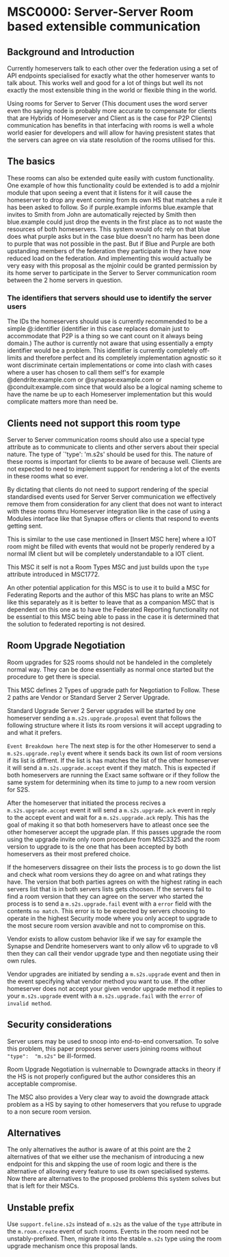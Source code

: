 # MSC0000: Server-Server Room based extensible communication

## Background and Introduction

Currently homeservers talk to each other over the federation using a set of API endpoints specialised
for exactly what the other homeserver wants to talk about. This works well and good for a lot of things
but well its not exactly the most extensible thing in the world or flexible thing in the world. 

Using rooms for Server to Server (This document uses the word server even tho saying node is probably
more accurate to compensate for clients that are Hybrids of Homeserver and Client as is the case for P2P Clients)
communication has benefits in that interfacing with rooms is well a whole world easier for developers
and will allow for having presistent states that the servers can agree on via state resolution
of the rooms utilised for this.

## The basics

These rooms can also be extended quite easily with custom functionality. One example of how this functionality
could be extended is to add a mjolnir module that upon seeing a event that it listens for it will cause
the homeserver to drop any event coming from its own HS that matches a rule it has been asked to follow.
So if purple.example informs blue.example that invites to Smith from John are automatically rejected
by Smith then blue.example could just drop the events in the first place as to not waste the resources
of both homeservers. This system would ofc rely on that blue does what purple asks but in the case blue
doesn't no harm has been done to purple that was not possible in the past. But if Blue and Purple are
both upstanding members of the federation they participate in they have now reduced load on the federation.
And implementing this would actually be very easy with this proposal as the mjolnir could be
granted permission by its home server to participate in the Server to Server communication room
between the 2 home servers in question. 

### The identifiers that servers should use to identify the server users

The IDs the homeservers should use is currently recommended to be a simple @:identifier
(identifier in this case replaces domain just to accommodate that P2P is a thing so we cant count on
it always being domain.) The author is currently not aware that using essentially a empty identifier
would be a problem. This identifier is currently completely off-limits and therefore perfect
and its completely implementation agnostic so it wont discriminate certain implementations or come into clash
with cases where a user has chosen to call them self's for example @dendrite:example.com or @synapse:example.com
or @conduit:example.com since that would also be a logical naming scheme to have the name be up to
each Homeserver implementation but this would complicate matters more than need be. 

## Clients need not support this room type

Server to Server communication rooms should also use a special type attribute as to communicate to clients
and other servers about their special nature. The type of `'type': 'm.s2s' should be used for this.
The nature of these rooms is important for clients to be aware of because well. Clients are not expected
to need to implement support for rendering a lot of the events in these rooms what so ever. 

By dictating that clients do not need to support rendering of the special standardised events used
for Server Server communication we effectively remove them from consideration for any client
that does not want to interact with these rooms thru Homeserver integration like in the case of
using a Modules interface like that Synapse offers or clients that respond to events getting sent. 

This is similar to the use case mentioned in [Insert MSC here] where a IOT room might be filled with
events that would not be properly rendered by a normal IM client but will be completely understandable
to a IOT client.

This MSC it self is not a Room Types MSC and just builds upon the `type` attribute introduced in MSC1772.

An other potential application for this MSC is to use it to build a MSC for Federating Reports and the author
of this MSC has plans to write an MSC like this separately as it is better to leave that as a companion MSC
that is dependent on this one as to have the Federated Reporting functionality not be essential to this MSC
being able to pass in the case it is determined that the solution to federated reporting is not desired.

## Room Upgrade Negotiation

Room upgrades for S2S rooms should not be handeled in the completely normal way. They can be done
essentially as normal once started but the procedure to get there is special.

This MSC defines 2 Types of upgrade path for Negotiation to Follow. These 2 paths are Vendor
or Standard Server 2 Server Upgrade. 

Standard Upgrade Server 2 Server upgrades will be started by one homeserver sending
a `m.s2s.upgrade.proposal` event that follows the following structure where it lists
its room versions it will accept upgrading to and what it prefers.

`Event Breakdown here`
The next step is for the other Homeserver to send a `m.s2s.upgrade.reply` event where it sends back
its own list of room versions if its list is diffrent. If the list is has matches the list of
the other homeserver it will send a `m.s2s.upgrade.accept` event if they match. This is expected
if both homeservers are running the Exact same software or if they follow the same system for
determining when its time to jump to a new room version for S2S.

After the homeserver that initiated the process recives a `m.s2s.upgrade.accept` event it will send
a `m.s2s.upgrade.ack` event in reply to the accept event and wait for a `m.s2s.upgrade.ack` reply.
This has the goal of making it so that both homeservers have to atleast once see the other homeserver
accept the upgrade plan. If this passes upgrade the room using the upgrade invite only room procedure
from MSC3325 and the room version to upgrade to is the one that has been accepted by both homeservers
as their most prefered choice. 

If the homeservers dissagree on their lists the process is to go down the list and check
what room versions they do agree on and what ratings they have. The version that both parties agrees
on with the highest rating in each servers list that is in both servers lists gets choosen.
If the servers fail to find a room version that they can agree on the server who started the process
is to send a `m.s2s.upgrade.fail` event with a `error` field with the contents `no match`. This error
is to be expected by servers choosing to operate in the highest Security mode where you only accept
to upgrade to the most secure room version avavible and not to compromise on this. 

Vendor exists to allow custom behavior like if we say for example the Synapse and Dendrite homeservers
want to only allow v6 to upgrade to v8 then they can call their vendor upgrade type and then negotiate
using their own rules. 

Vendor upgrades are initiated by sending a `m.s2s.upgrade` event and then in the event specifying
what vendor method you want to use. If the other homeserver does not accept your given vendor upgrade method
it replies to your `m.s2s.upgrade` event with a `m.s2s.upgrade.fail` with the `error` of `invalid method`. 

## Security considerations
Server users may be used to snoop into end-to-end conversation. To solve this problem, this paper
proposes server users joining rooms without `"type":  "m.s2s"` be ill-formed.

Room Upgrade Negotiation is vulnernable to Downgrade attacks in theory if the HS is not properly configured
but the author consideres this an acceptable compromise.

The MSC also provides a Very clear way to avoid the downgrade attack problem as a HS by saying
to other homeservers that you refuse to upgrade to a non secure room version.

## Alternatives
The only alternatives the author is aware of at this point are the 2 alternatives of that we either use the
mechanism of introducing a new endpoint for this and skpping the use of room logic and there is the alternative
of allowing every feature to use its own specialised systems. Now there are alternatives to the proposed problems 
this system solves but that is left for their MSCs.

## Unstable prefix

Use `support.feline.s2s` instead of `m.s2s` as the value of the `type` attribute in the `m.room.create` event
of such rooms. Events in the room need not be unstably-prefixed. Then, migrate it into the stable `m.s2s`
type using the room upgrade mechanism once this proposal lands.